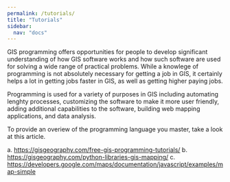 ```yaml
---
permalink: /tutorials/
title: "Tutorials"
sidebar:
  nav: "docs" 
---
```



GIS programming offers opportunities for people to develop significant understanding of how GIS software works and how such software are used for solving a wide range of practical problems. While a knowlege of programming is not absolutely necessary
for getting a job in GIS, it certainly helps a lot in getting jobs faster in GIS, as well as getting higher paying jobs. 

Programming is used for a variety of purposes in GIS including automating lenghty processes, customizing the software to make it more user friendly, adding additional capabilities to the software, building web mapping applications, and data analysis. 

To provide an overiew of the programming language you master, take a look at this article.  

a. https://gisgeography.com/free-gis-programming-tutorials/
b. https://gisgeography.com/python-libraries-gis-mapping/
c. https://developers.google.com/maps/documentation/javascript/examples/map-simple
